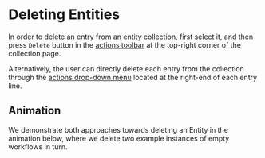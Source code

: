 # Deleting Entities

In order to delete an entry from an entity collection, first [select](select.md) it, and then press `Delete` button <i class="zmdi zmdi-delete zmdi-hc-border"></i> in the [actions toolbar](../../entities-general/ui/explorer.md#actions-toolbar) at the top-right corner of the collection page.

Alternatively, the user can directly delete each entry from the collection through the [actions drop-down menu](../../entities-general/ui/explorer.md#actions-dropdown) located at the right-end of each entry line.

## Animation

We demonstrate both approaches towards deleting an Entity in the animation below, where we delete two example instances of empty workflows in turn.

<img data-gifffer="/images/delete-entity.gif" />
